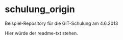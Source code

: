 schulung_origin
===============

Beispiel-Repository für die GIT-Schulung am 4.6.2013

Hier würde der readme-txt stehen.
